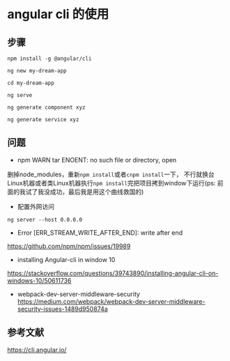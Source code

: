 # angular cli 的使用

## 步骤

```
npm install -g @angular/cli

ng new my-dream-app

cd my-dream-app

ng serve

```

```
ng generate component xyz

ng generate service xyz

```


## 问题

* npm WARN tar ENOENT: no such file or directory, open

删掉node_modules，重新`npm install`或者`cnpm install`一下， 不行就换台Linux机器或者类Linux机器执行`npm install`完把项目拷到window下运行(ps: 前面的我试了我没成功，最后我是用这个曲线救国的)


* 配置外网访问

```
ng server --host 0.0.0.0
```


* Error [ERR_STREAM_WRITE_AFTER_END]: write after end

https://github.com/npm/npm/issues/19989

* installing Angular-cli in window 10

https://stackoverflow.com/questions/39743890/installing-angular-cli-on-windows-10/50611736


* webpack-dev-server-middleware-security
https://medium.com/webpack/webpack-dev-server-middleware-security-issues-1489d950874a


## 参考文献

https://cli.angular.io/


